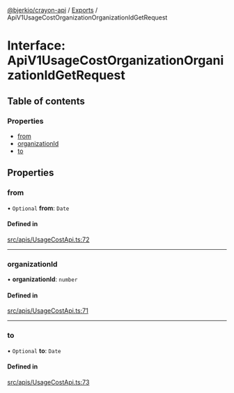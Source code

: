 [@bjerkio/crayon-api](../README.md) / [Exports](../modules.md) / ApiV1UsageCostOrganizationOrganizationIdGetRequest

# Interface: ApiV1UsageCostOrganizationOrganizationIdGetRequest

## Table of contents

### Properties

- [from](ApiV1UsageCostOrganizationOrganizationIdGetRequest.md#from)
- [organizationId](ApiV1UsageCostOrganizationOrganizationIdGetRequest.md#organizationid)
- [to](ApiV1UsageCostOrganizationOrganizationIdGetRequest.md#to)

## Properties

### from

• `Optional` **from**: `Date`

#### Defined in

[src/apis/UsageCostApi.ts:72](https://github.com/bjerkio/crayon-api-js/blob/22cd66d/src/apis/UsageCostApi.ts#L72)

___

### organizationId

• **organizationId**: `number`

#### Defined in

[src/apis/UsageCostApi.ts:71](https://github.com/bjerkio/crayon-api-js/blob/22cd66d/src/apis/UsageCostApi.ts#L71)

___

### to

• `Optional` **to**: `Date`

#### Defined in

[src/apis/UsageCostApi.ts:73](https://github.com/bjerkio/crayon-api-js/blob/22cd66d/src/apis/UsageCostApi.ts#L73)
